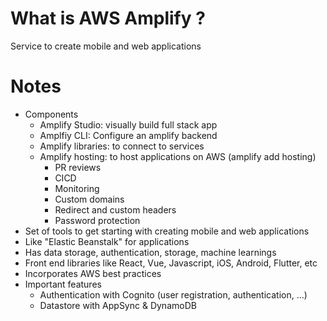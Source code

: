 # What is AWS Amplify ?

Service to create mobile and web applications

# Notes
* Components
    * Amplify Studio: visually build full stack app
    * Amplfiy CLI: Configure an amplify backend
    * Amplify libraries: to connect to services
    * Amplify hosting: to host applications on AWS (amplify add hosting)
        * PR reviews
        * CICD
        * Monitoring
        * Custom domains
        * Redirect and custom headers
        * Password protection
* Set of tools to get starting with creating mobile and web applications
* Like "Elastic Beanstalk" for applications
* Has data storage, authentication, storage, machine learnings
* Front end libraries like React, Vue, Javascript, iOS, Android, Flutter, etc
* Incorporates AWS best practices
* Important features
    * Authentication with Cognito (user registration, authentication, ...)
    * Datastore with AppSync & DynamoDB

